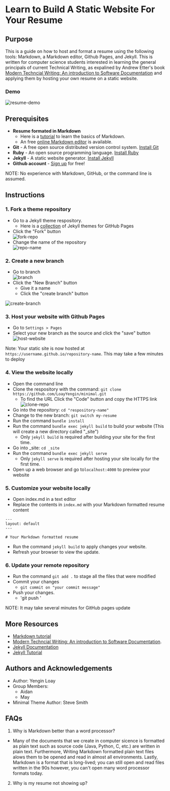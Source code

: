 # Learn to Build A Static Website For Your Resume

## Purpose

This is a guide on how to host and format a resume using the following tools: Markdown, a Markdown 
editor, Github Pages, and Jekyll. This is written for computer science students interested in learning the general 
principals of current Technical Writing, as expalined by Andrew Etter's book [Modern Techncial Writing: An 
introduction to Software Documentation](https://www.amazon.ca/Modern-Technical-Writing-Introduction-Documentation-ebook/dp/B01A2QL9SS) and applying them
by hosting your own resume on a static website.

### Demo
![resume-demo](readme-assets/resume-demo.gif)

## Prerequisites

- **Resume formated in Markdown**
  - Here is a [tutorial](https://www.markdowntutorial.com/) to learn the basics of Markdown.
  - An free [online Markdown editor](https://dillinger.io/) is available. 
- **Git** - A free open source distributed version control system. [Install Git](https://git-scm.com/book/en/v2/Getting-Started-Installing-Git)
- **Ruby** - An open source programming language. [Install Ruby](https://jekyllrb.com/docs/installation/)
- **Jekyll** - A static website generator. [Install Jekyll](https://jekyllrb.com/docs/installation/)
- **Github account** - [Sign up](https://github.com/join) for free!

NOTE: No experience with Markdown, GitHub, or the command line is assumed.

## Instructions

### 1. Fork a theme repository
- Go to a Jekyll theme respository.
  - Here is a [collection](https://github.com/pages-themes) of Jekyll themes for GitHub Pages
- Click the "Fork" button   
![fork-repo](readme-assets/fork-repo.png)
- Change the name of the repository  
![repo-name](readme-assets/repo-name.png)

### 2. Create a new branch
- Go to branch  
![branch](readme-assets/branch.png)
- Click the "New Branch" button
  - Give it a name
  - Click the "create branch" button

![create-branch](readme-assets/create-branch.gif)

### 3. Host your website with Github Pages
- Go to `Settings > Pages`
- Select your new branch as the source and click the "save" button  
![host-website](readme-assets/host-website.gif)

Note: Your static site is now hosted at `https://username.github.io/repository-name`. This may take a few minutes to 
  deploy

### 4. View the website locally
- Open the command line 
- Clone the respository with the command: `git clone https://github.com/LoayYengin/minimal.git`
  - To find the URL Click the "Code" button and copy the HTTPS link  
![clone-repo](readme-assets/clone-repo.gif)
- Go into the repository: `cd "respository-name"`
- Change to the new branch: `git switch my-resume`
- Run the command `bundle install`
- Run the command `bundle exec jekyll build` to build your website (This will create a new directory 
  called "_site")
  - Only `jekyll build` is required after building your site for the first time.
- Go into _site: `cd _site`
- Run the command `bundle exec jekyll serve` 
  - Only `jekyll serve` is required after hosting your site locally for the first time.
- Open up a web browser and go to`localhost:4000` to preview your website

### 5. Customize your website locally
- Open index.md in a text editor
- Replace the contents in `index.md` with your Markdown formatted resume content 
```text
---
layout: default
---

# Your Markdown formatted resume
```  
- Run the command `jekyll build` to apply changes your website.
- Refresh your browser to view the update.

### 6. Update your remote repository
- Run the command `git add .` to stage all the files that were modified
- Commit your changes
  - `git commit on "your commit message"`
- Push your changes.
  - 'git push '
  
NOTE: It may take several minutes for GitHub pages update

## More Resources
- [Markdown tutorial](https://www.markdowntutorial.com/)
- [Modern Techncial Writing: An introduction to Software Documentation](https://www.amazon.ca/Modern-Technical-Writing-Introduction-Documentation-ebook/dp/B01A2QL9SS).
- [Jekyll Documentation](https://jekyllrb.com/docs/)
- [Jekyll Tutorial](https://www.mikedane.com/static-site-generators/jekyll/)

## Authors and Acknowledgements

- Author: Yengin Loay
- Group Members: 
  - Aidan
  - May
- Minimal Theme Author: Steve Smith

## FAQs

1. Why is Markdown better than a word processor?
- Many of the documents that we create in computer sicence is formatted as plain text such as source code (Java, 
  Python, C, etc.) are written in plain text. Furthermore, Writing Markdown formatted plain text files alows them to be opened 
  and read in almost all environments. Lastly, Markdown is a format that is long-lived; you can still open 
  and read files written in the 90s however, you can't open many word processor formats today. 
2. Why is my resume not showing up?